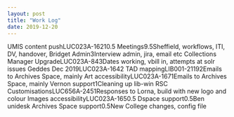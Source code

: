 ```yaml
---
layout: post
title: "Work Log"
date: 2019-12-20
---
```

<tr><td>UMIS content push</td><td>LUC023A-162</td><td>10.5</td><td></td></tr>
<tr><td>Meetings</td><td></td><td>9.5</td><td>Sheffield, workflows, ITI, DV, handover, Bridget</td></tr>
<tr><td>Admin</td><td></td><td>3</td><td>Interview admin, jira, email etc</td></tr>
<tr><td>Collections Manager Upgrade</td><td>LUC023A-84</td><td>3</td><td>Dates working, vbill in,  attempts at solr issues</td></tr>
<tr><td>Geddes Dec 2019</td><td>LUC023A-164</td><td>2</td><td></td></tr>
<tr><td>TAD mapping</td><td>LIB001-2119</td><td>2</td><td>Emails to Archives Space, mainly</td></tr>
<tr><td>Art accessibility</td><td>LUC023A-167</td><td>1</td><td>Emails to Archives Space, mainly</td></tr>
<tr><td>Vernon support</td><td></td><td>1</td><td>Cleaning up lib-win</td></tr>
<tr><td>RSC Customisations</td><td>LUC656A-245</td><td>1</td><td>Responses to Lorna, build with new logo and colour</td></tr>
<tr><td>Images accessibility</td><td>LUC023A-165</td><td>0.5</td><td></td></tr>
<tr><td>Dspace support</td><td></td><td>0.5</td><td>Ben unidesk</td></tr>
<tr><td>Archives Space support</td><td></td><td>0.5</td><td>New College changes, config file</td></tr>
